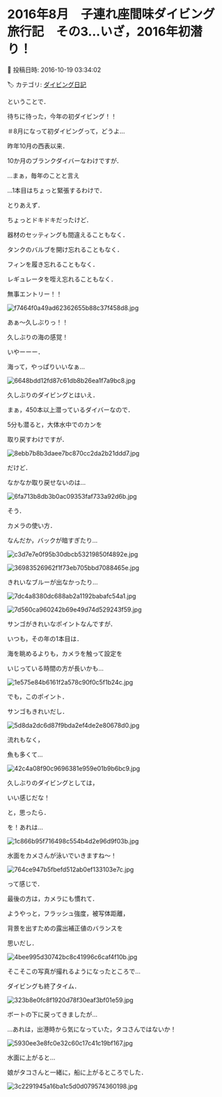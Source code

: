 # 2016年8月　子連れ座間味ダイビング旅行記　その3…いざ，2016年初潜り！

📅 投稿日時: 2016-10-19 03:34:02

🏷️ カテゴリ: [ダイビング日記](ce3a7a8d424d112fce83ee85c81a0e344.md)

ということで．


待ちに待った，今年の初ダイビング！！


＃8月になって初ダイビングって，どうよ…





昨年10月の西表以来．


10か月のブランクダイバーなわけですが．


…まぁ，毎年のことと言え


…1本目はちょっと緊張するわけで．





とりあえず．


ちょっとドキドキだったけど．


器材のセッティングも間違えることもなく．


タンクのバルブを開け忘れることもなく．


フィンを履き忘れることもなく．


レギュレータを咥え忘れることもなく．


無事エントリー！！




![f7464f0a49ad62362655b88c37f458d8.jpg](images/f7464f0a49ad62362655b88c37f458d8.jpg)




あぁ～久しぶりっ！！


久しぶりの海の感覚！





いやーーー．


海って，やっぱりいいなぁ…




![6648bdd12fd87c61db8b26ea1f7a9bc8.jpg](images/6648bdd12fd87c61db8b26ea1f7a9bc8.jpg)




久しぶりのダイビングとはいえ．


まぁ，450本以上潜っているダイバーなので．


5分も潜ると，大体水中でのカンを


取り戻すわけですが．




![8ebb7b8b3daee7bc870cc2da2b21ddd7.jpg](images/8ebb7b8b3daee7bc870cc2da2b21ddd7.jpg)




だけど．


なかなか取り戻せないのは…




![6fa713b8db3b0ac09353faf733a92d6b.jpg](images/6fa713b8db3b0ac09353faf733a92d6b.jpg)




そう．


カメラの使い方．





なんだか，バックが暗すぎたり…




![c3d7e7e0f95b30dbcb53219850f4892e.jpg](images/c3d7e7e0f95b30dbcb53219850f4892e.jpg)









![36983526962f1f73eb705bbd7088465e.jpg](images/36983526962f1f73eb705bbd7088465e.jpg)







きれいなブルーが出なかったり…




![7dc4a8380dc688ab2a1192babafc54a1.jpg](images/7dc4a8380dc688ab2a1192babafc54a1.jpg)









![7d560ca960242b69e49d74d529243f59.jpg](images/7d560ca960242b69e49d74d529243f59.jpg)







サンゴがきれいなポイントなんですが．


いつも，その年の1本目は．


海を眺めるよりも，カメラを触って設定を


いじっている時間の方が長いかも…




![1e575e84b6161f2a578c90f0c5f1b24c.jpg](images/1e575e84b6161f2a578c90f0c5f1b24c.jpg)







でも，このポイント．


サンゴもきれいだし．




![5d8da2dc6d87f9bda2ef4de2e80678d0.jpg](images/5d8da2dc6d87f9bda2ef4de2e80678d0.jpg)




流れもなく，


魚も多くて…




![42c4a08f90c9696381e959e01b9b6bc9.jpg](images/42c4a08f90c9696381e959e01b9b6bc9.jpg)




久しぶりのダイビングとしては，


いい感じだな！





と，思ったら．


を！あれは…




![1c866b95f716498c554b4d2e96d9f03b.jpg](images/1c866b95f716498c554b4d2e96d9f03b.jpg)




水面をカメさんが泳いでいきますね～！




![764ce947b5fbefd512ab0ef133103e7c.jpg](images/764ce947b5fbefd512ab0ef133103e7c.jpg)




って感じで．


最後の方は，カメラにも慣れて．


ようやっと，フラッシュ強度，被写体距離，


背景を出すための露出補正値のバランスを


思いだし．




![4bee995d30742bc8c41996c6caf4f10b.jpg](images/4bee995d30742bc8c41996c6caf4f10b.jpg)




そこそこの写真が撮れるようになったところで…





ダイビングも終了タイム．




![323b8e0fc8f1920d78f30eaf3bf01e59.jpg](images/323b8e0fc8f1920d78f30eaf3bf01e59.jpg)




ボートの下に戻ってきましたが…


…あれは，出港時から気になっていた，タコさんではないか！




![5930ee3e8fc0e32c60c17c41c19bf167.jpg](images/5930ee3e8fc0e32c60c17c41c19bf167.jpg)







水面に上がると…


娘がタコさんと一緒に，船に上がるところでした．




![3c2291945a16ba1c5d0d079574360198.jpg](images/3c2291945a16ba1c5d0d079574360198.jpg)

